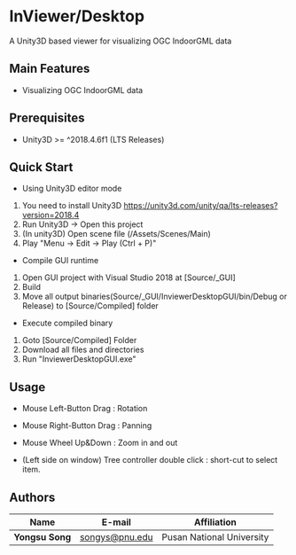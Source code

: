# InViewer/Desktop

A Unity3D based viewer for visualizing OGC IndoorGML data

## Main Features
- Visualizing OGC IndoorGML data

## Prerequisites

- Unity3D >= ^2018.4.6f1 (LTS Releases)

## Quick Start

- Using Unity3D editor mode
1. You need to install Unity3D
https://unity3d.com/unity/qa/lts-releases?version=2018.4
2. Run Unity3D -> Open this project
3. (In unity3D) Open scene file (/Assets/Scenes/Main)
4. Play "Menu -> Edit -> Play (Ctrl + P)" 

- Compile GUI runtime
1. Open GUI project with Visual Studio 2018 at [Source/_GUI]
2. Build
3. Move all output binaries(Source/_GUI/InviewerDesktopGUI/bin/Debug or Release) to [Source/Compiled] folder

- Execute compiled binary 
1. Goto [Source/Compiled] Folder
2. Download all files and directories
3. Run "InviewerDesktopGUI.exe"

## Usage
- Mouse Left-Button Drag : Rotation
- Mouse Right-Button Drag : Panning
- Mouse Wheel Up&Down : Zoom in and out

- (Left side on window) Tree controller double click : short-cut to select item.

## Authors

Name | E-mail | Affiliation
--- | --- | ---
**Yongsu Song** | songys@pnu.edu | Pusan National University

